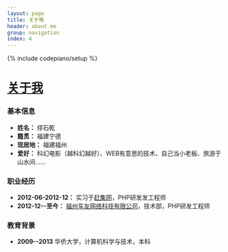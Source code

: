 ```yaml
---
layout: page
title: 关于俺
header: about me
group: navigation
index: 4
---
```

{% include codepiano/setup %}

# [关于我](http://shiqianmiao.github.io/other/2014/04/21/my_resume/)

### 基本信息
* **姓名：** 缪石乾 
* **籍贯：** 福建宁德
* **现居地：** 福建福州
* **爱好：** 科幻电影（越科幻越好）、WEB有意思的技术、自己当小老板、旅游于山水间......

### 职业经历
* **2012-06-2012-12：** 实习于[赶集网](http://www.ganji.com)，PHP研发发工程师
* **2012-12--至今：** [福州车友网络科技有限公司](http://www.273.cn)，技术部，PHP研发工程师

### 教育背景
* **2009--2013** 华侨大学，计算机科学与技术，本科

